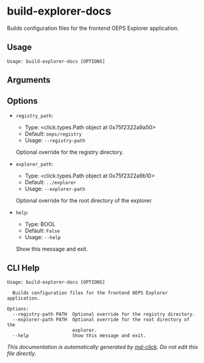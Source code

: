 
# build-explorer-docs

Builds configuration files for the frontend OEPS Explorer application.

## Usage

```
Usage: build-explorer-docs [OPTIONS]
```

## Arguments


## Options

* `registry_path`:
    * Type: <click.types.Path object at 0x75f2322a9a50>
    * Default: `oeps/registry`
    * Usage: `--registry-path`

    Optional override for the registry directory.



* `explorer_path`:
    * Type: <click.types.Path object at 0x75f2322a9b10>
    * Default: `../explorer`
    * Usage: `--explorer-path`

    Optional override for the root directory of the explorer.



* `help`:
    * Type: BOOL
    * Default: `False`
    * Usage: `--help`

    Show this message and exit.



## CLI Help

```
Usage: build-explorer-docs [OPTIONS]

  Builds configuration files for the frontend OEPS Explorer application.

Options:
  --registry-path PATH  Optional override for the registry directory.
  --explorer-path PATH  Optional override for the root directory of the
                        explorer.
  --help                Show this message and exit.
```


_This documentation is automatically generated by [md-click](https://github.com/RiveryIo/md-click). Do not edit this file directly._

